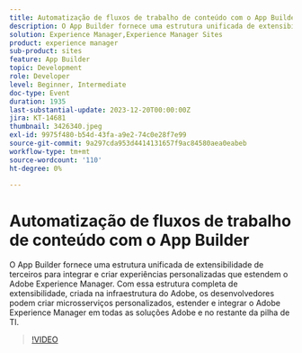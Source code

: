 ```yaml
---
title: Automatização de fluxos de trabalho de conteúdo com o App Builder
description: O App Builder fornece uma estrutura unificada de extensibilidade de terceiros para integrar e criar experiências personalizadas que estendem o Adobe Experience Manager. Com essa estrutura completa de extensibilidade, criada na infraestrutura do Adobe, os desenvolvedores podem criar microsserviços personalizados, estender e integrar o Adobe Experience Manager em todas as soluções Adobe e no restante da pilha de TI.
solution: Experience Manager,Experience Manager Sites
product: experience manager
sub-product: sites
feature: App Builder
topic: Development
role: Developer
level: Beginner, Intermediate
doc-type: Event
duration: 1935
last-substantial-update: 2023-12-20T00:00:00Z
jira: KT-14681
thumbnail: 3426340.jpeg
exl-id: 9975f480-b54d-43fa-a9e2-74c0e28f7e99
source-git-commit: 9a297cda953d4414131657f9ac84580aea0eabeb
workflow-type: tm+mt
source-wordcount: '110'
ht-degree: 0%

---
```


# Automatização de fluxos de trabalho de conteúdo com o App Builder

O App Builder fornece uma estrutura unificada de extensibilidade de terceiros para integrar e criar experiências personalizadas que estendem o Adobe Experience Manager. Com essa estrutura completa de extensibilidade, criada na infraestrutura do Adobe, os desenvolvedores podem criar microsserviços personalizados, estender e integrar o Adobe Experience Manager em todas as soluções Adobe e no restante da pilha de TI.

>[!VIDEO](https://video.tv.adobe.com/v/3426340/?learn=on)

